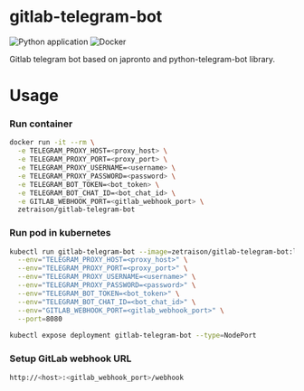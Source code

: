 # gitlab-telegram-bot

![Python application](https://github.com/zetraison/gitlab-telegram-bot/workflows/Python%20application/badge.svg)
![Docker](https://github.com/zetraison/gitlab-telegram-bot/workflows/Docker/badge.svg)

Gitlab telegram bot based on japronto and python-telegram-bot library.

# Usage

### Run container

```bash
docker run -it --rm \
  -e TELEGRAM_PROXY_HOST=<proxy_host> \
  -e TELEGRAM_PROXY_PORT=<proxy_port> \
  -e TELEGRAM_PROXY_USERNAME=<username> \
  -e TELEGRAM_PROXY_PASSWORD=<password> \
  -e TELEGRAM_BOT_TOKEN=<bot_token> \
  -e TELEGRAM_BOT_CHAT_ID=<bot_chat_id> \
  -e GITLAB_WEBHOOK_PORT=<gitlab_webhook_port> \
  zetraison/gitlab-telegram-bot
```

### Run pod in kubernetes

```bash
kubectl run gitlab-telegram-bot --image=zetraison/gitlab-telegram-bot:latest \
  --env="TELEGRAM_PROXY_HOST=<proxy_host>" \
  --env="TELEGRAM_PROXY_PORT=<proxy_port>" \
  --env="TELEGRAM_PROXY_USERNAME=<username>" \
  --env="TELEGRAM_PROXY_PASSWORD=<password>" \
  --env="TELEGRAM_BOT_TOKEN=<bot_token>" \
  --env="TELEGRAM_BOT_CHAT_ID=<bot_chat_id>" \
  --env="GITLAB_WEBHOOK_PORT=<gitlab_webhook_port>" \
  --port=8080
  
kubectl expose deployment gitlab-telegram-bot --type=NodePort
```

### Setup GitLab webhook URL

```bash
http://<host>:<gitlab_webhook_port>/webhook
```
